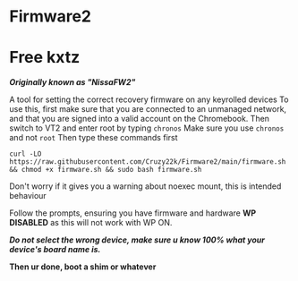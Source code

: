 # Firmware2 
# Free kxtz
***Originally known as "NissaFW2"***

A tool for setting the correct recovery firmware on any keyrolled devices
To use this, first make sure that you are connected to an unmanaged network, and that you are signed into a valid account on the Chromebook. 
Then switch to VT2 and enter root by typing `chronos` 
Make sure you use `chronos` and not `root`
Then type these commands first


`curl -LO https://raw.githubusercontent.com/Cruzy22k/Firmware2/main/firmware.sh && chmod +x firmware.sh && sudo bash firmware.sh`

Don't worry if it gives you a warning about noexec mount, this is intended behaviour 

Follow the prompts, ensuring you have firmware and hardware **WP** **DISABLED** as this will not work with WP ON.

***Do not select the wrong device, make sure u know 100% what your device's board name is.***


**Then ur done, boot a shim or whatever**
